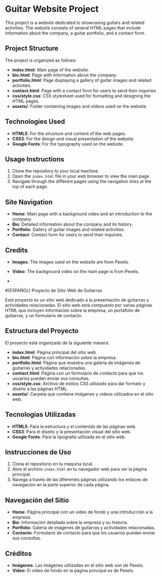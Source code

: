 # Guitar Website Project

This project is a website dedicated to showcasing guitars and related activities. The website consists of several HTML pages that include information about the company, a guitar portfolio, and a contact form.

## Project Structure

The project is organized as follows:

- **index.html**: Main page of the website.
- **bio.html**: Page with information about the company.
- **portfolio.html**: Page displaying a gallery of guitar images and related activities.
- **contact.html**: Page with a contact form for users to send their inquiries.
- **css/style.css**: CSS stylesheet used for formatting and designing the HTML pages.
- **assets/**: Folder containing images and videos used on the website.

## Technologies Used

- **HTML5**: For the structure and content of the web pages.
- **CSS3**: For the design and visual presentation of the website.
- **Google Fonts**: For the typography used on the website.

## Usage Instructions

1. Clone the repository to your local machine.
2. Open the `index.html` file in your web browser to view the main page.
3. Navigate through the different pages using the navigation links at the top of each page.

## Site Navigation

- **Home**: Main page with a background video and an introduction to the company.
- **Bio**: Detailed information about the company and its history.
- **Portfolio**: Gallery of guitar images and related activities.
- **Contact**: Contact form for users to send their inquiries.

## Credits

- **Images**: The images used on the website are from Pexels.
- **Video**: The background video on the main page is from Pexels.

- 

#(ESPAÑOL) Proyecto de Sitio Web de Guitarras

Este proyecto es un sitio web dedicado a la presentación de guitarras y actividades relacionadas. El sitio web está compuesto por varias páginas HTML que incluyen información sobre la empresa, un portafolio de guitarras, y un formulario de contacto.

## Estructura del Proyecto

El proyecto está organizado de la siguiente manera:

- **index.html**: Página principal del sitio web.
- **bio.html**: Página con información sobre la empresa.
- **portfolio.html**: Página que muestra una galería de imágenes de guitarras y actividades relacionadas.
- **contact.html**: Página con un formulario de contacto para que los usuarios puedan enviar sus consultas.
- **css/style.css**: Archivo de estilos CSS utilizado para dar formato y diseño a las páginas HTML.
- **assets/**: Carpeta que contiene imágenes y videos utilizados en el sitio web.

## Tecnologías Utilizadas

- **HTML5**: Para la estructura y el contenido de las páginas web.
- **CSS3**: Para el diseño y la presentación visual del sitio web.
- **Google Fonts**: Para la tipografía utilizada en el sitio web.

## Instrucciones de Uso

1. Clona el repositorio en tu máquina local.
2. Abre el archivo `index.html` en tu navegador web para ver la página principal.
3. Navega a través de las diferentes páginas utilizando los enlaces de navegación en la parte superior de cada página.

## Navegación del Sitio

- **Home**: Página principal con un video de fondo y una introducción a la empresa.
- **Bio**: Información detallada sobre la empresa y su historia.
- **Portfolio**: Galería de imágenes de guitarras y actividades relacionadas.
- **Contacto**: Formulario de contacto para que los usuarios puedan enviar sus consultas.

## Créditos

- **Imágenes**: Las imágenes utilizadas en el sitio web son de Pexels.
- **Video**: El video de fondo en la página principal es de Pexels.
